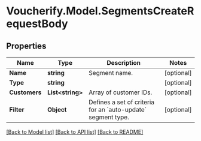 # Voucherify.Model.SegmentsCreateRequestBody

## Properties

Name | Type | Description | Notes
------------ | ------------- | ------------- | -------------
**Name** | **string** | Segment name. | [optional] 
**Type** | **string** |  | [optional] 
**Customers** | **List&lt;string&gt;** | Array of customer IDs. | [optional] 
**Filter** | **Object** | Defines a set of criteria for an &#x60;auto-update&#x60; segment type. | [optional] 

[[Back to Model list]](../README.md#documentation-for-models) [[Back to API list]](../README.md#documentation-for-api-endpoints) [[Back to README]](../README.md)


